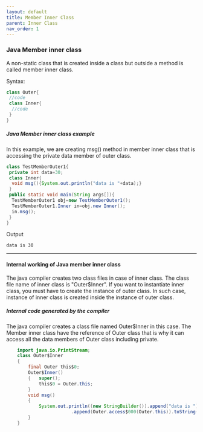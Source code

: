 ```yaml
---
layout: default
title: Member Inner Class
parent: Inner Class
nav_order: 1
---
```

### Java Member inner class

A non-static class that is created inside a class but outside a method is called member inner class.

Syntax:

```java
class Outer{  
 //code  
 class Inner{  
  //code  
 }  
} 
```

##### Java Member inner class example

In this example, we are creating msg() method in member inner class that is accessing the private data member of outer class.

```java
class TestMemberOuter1{  
 private int data=30;  
 class Inner{  
  void msg(){System.out.println("data is "+data);}  
 }  
 public static void main(String args[]){  
  TestMemberOuter1 obj=new TestMemberOuter1();  
  TestMemberOuter1.Inner in=obj.new Inner();  
  in.msg();  
 }  
} 
```
Output
```
data is 30
```
----------

#### Internal working of Java member inner class

The java compiler creates two class files in case of inner class. The class file name of inner class is "Outer$Inner". If you want to instantiate inner class, you must have to create the instance of outer class. In such case, instance of inner class is created inside the instance of outer class.

##### Internal code generated by the compiler

The java compiler creates a class file named Outer$Inner in this case. The Member inner class have the reference of Outer class that is why it can access all the data members of Outer class including private.

```java
    import java.io.PrintStream;  
    class Outer$Inner  
    {  
        final Outer this$0;  
        Outer$Inner()  
        {   super();  
            this$0 = Outer.this;  
        }  
        void msg()  
        {  
            System.out.println((new StringBuilder()).append("data is ")  
                        .append(Outer.access$000(Outer.this)).toString());  
        }  
    }  
```

